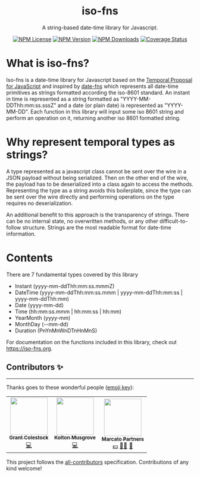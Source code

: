 <p align="center">
  <h1 align="center">iso-fns</h1>
  <p align="center">A string-based date-time library for Javascript.</p>
</p>
<p align="center">
<a href="https://github.com/rubber-duck-software/iso-fns/blob/release/LICENSE"><img src="https://img.shields.io/npm/l/iso-fns.svg?" alt="NPM License"></img></a>
<a href="https://www.npmjs.com/package/iso-fns"><img src="https://img.shields.io/npm/v/iso-fns.svg?style=flat" alt="NPM Version"></img></a>
<a href="https://www.npmjs.com/package/iso-fns"><img src="https://img.shields.io/npm/dw/iso-fns.svg?style=flat" alt="NPM Downloads"></img></a>
<a href="https://coveralls.io/github/rubber-duck-software/iso-fns?branch=release"><img src="https://coveralls.io/repos/github/rubber-duck-software/iso-fns/badge.svg?branch=release" alt="Coverage Status"></img></a>
</p>

# What is iso-fns?

Iso-fns is a date-time library for Javascript based on the [Temporal Proposal for JavaScript](https://tc39.es/proposal-temporal/docs/index.html) and inspired by [date-fns](https://date-fns.org) which represents all date-time primitives as strings formatted according the iso-8601 standard. An instant in time is represented as a string formatted
as "YYYY-MM-DDThh:mm:ss.sssZ" and a date (or plain date) is represented as "YYYY-MM-DD". Each function in this library will
input some iso 8601 string and perform an operation on it, returning another iso 8601 formatted string.

# Why represent temporal types as strings?

A type represented as a javascript class cannot be sent over the wire in a JSON payload without being serialized. Then on the other end of the wire, the payload has to be deserialized into a class again to access the methods. Representing the type as a string avoids this boilerplate, since the type can be sent over the wire directly and performing operations on the type requires no deserialization.

An additional benefit to this approach is the transparency of strings. There can be no internal state, no overwritten methods, or any other difficult-to-follow structure. Strings are the most readable format for date-time information.

# Contents

There are 7 fundamental types covered by this library

- Instant (yyyy-mm-ddThh:mm:ss.mmmZ)
- DateTime (yyyy-mm-ddThh:mm:ss.mmm | yyyy-mm-ddThh:mm:ss | yyyy-mm-ddThh:mm)
- Date (yyyy-mm-dd)
- Time (hh:mm:ss.mmm | hh:mm:ss | hh:mm)
- YearMonth (yyyy-mm)
- MonthDay (--mm-dd)
- Duration (PnYnMnWnDTnHnMnS)

For documentation on the functions included in this library, check out https://iso-fns.org.

## Contributors ✨

---

Thanks goes to these wonderful people ([emoji key](https://allcontributors.org/docs/en/emoji-key)):

<!-- ALL-CONTRIBUTORS-LIST:START - Do not remove or modify this section -->
<!-- prettier-ignore-start -->
<!-- markdownlint-disable -->
<table>
  <tr>
    <td align="center"><a href="https://github.com/rubber-duck-software"><img src="https://avatars.githubusercontent.com/u/25811049?v=4?s=100" width="100px;" alt=""/><br /><sub><b>Grant Colestock</b></sub></a><br /><a href="https://github.com/rubber-duck-software/iso-fns/commits?author=rubber-duck-software" title="Code">💻</a></td>
    <td align="center"><a href="https://github.com/kolton-musgrove"><img src="https://avatars.githubusercontent.com/u/78399413?v=4?s=100" width="100px;" alt=""/><br /><sub><b>Kolton Musgrove</b></sub></a><br /><a href="https://github.com/rubber-duck-software/iso-fns/commits?author=kolton-musgrove" title="Code">💻</a></td>
    <td align="center"><a href="https://github.com/Marcato-Partners"><img src="https://avatars.githubusercontent.com/u/84106192?s=200&v=4?s=100" width="100px;" alt=""/><br /><sub><b>Marcato Partners</b></sub></a><br /><a href="#financial-Marcato-Partners" title="Financial">💵</a> <a href="#mentoring-Marcato-Partners" title="Mentoring">🧑‍🏫</a> <a href="#userTesting-Marcato-Partners" title="User Testing">📓</a></td>
  </tr>
</table>

<!-- markdownlint-restore -->
<!-- prettier-ignore-end -->

<!-- ALL-CONTRIBUTORS-LIST:END -->

This project follows the [all-contributors](https://github.com/all-contributors/all-contributors) specification. Contributions of any kind welcome!
